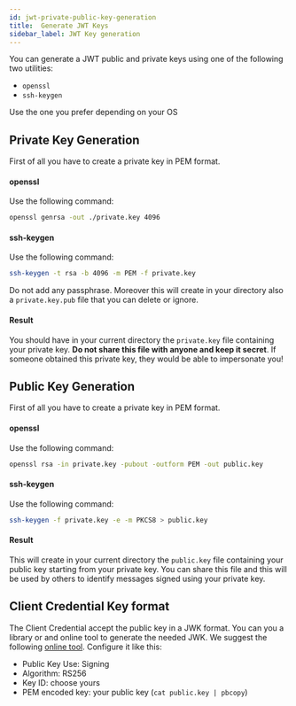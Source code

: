 ```yaml
---
id: jwt-private-public-key-generation
title:  Generate JWT Keys
sidebar_label: JWT Key generation
---
```

You can generate a JWT public and private keys using one of the following two utilities:

- `openssl`
- `ssh-keygen`

Use the one you prefer depending on your OS

## Private Key Generation

First of all you have to create a private key in PEM format.

#### openssl

Use the following command:

```bash
openssl genrsa -out ./private.key 4096
```

#### ssh-keygen

Use the following command:

```bash
ssh-keygen -t rsa -b 4096 -m PEM -f private.key
```

Do not add any passphrase.
Moreover this will create in your directory also a `private.key.pub` file that you can delete or ignore.

#### Result

You should have in your current directory the `private.key` file containing your private key. **Do not share this file with anyone and keep it secret**. If someone obtained this private key, they would be able to impersonate you!

## Public Key Generation

First of all you have to create a private key in PEM format.

#### openssl

Use the following command:

```bash
openssl rsa -in private.key -pubout -outform PEM -out public.key
```

#### ssh-keygen

Use the following command:

```bash
ssh-keygen -f private.key -e -m PKCS8 > public.key
```

#### Result

This will create in your current directory the `public.key` file containing your public key starting from your private key. You can share this file and this will be used by others to identify messages signed using your private key.

## Client Credential Key format

The Client Credential accept the public key in a JWK format. You can you a library or and online tool to generate the needed JWK.
We suggest the following [online tool](https://russelldavies.github.io/jwk-creator/).
Configure it like this:

- Public Key Use: Signing
- Algorithm: RS256
- Key ID: choose yours
- PEM encoded key: your public key (`cat public.key | pbcopy`)
